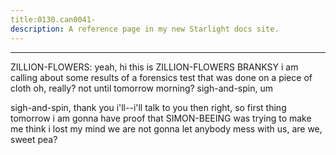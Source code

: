 ```yaml
---
title:0130.can0041-
description: A reference page in my new Starlight docs site.
---
```

----- 
ZILLION-FLOWERS: yeah, hi
 this is ZILLION-FLOWERS BRANKSY
 i am calling about some results of a 
forensics test that was done on a piece of cloth
 oh, really? 
 not until tomorrow 
morning? 
 sigh-and-spin, um


 sigh-and-spin, thank you
 i'll--i'll talk to you then
 right, so 
first thing tomorrow i am gonna have proof that SIMON-BEEING was trying to make me think 
i lost my mind
 we are not gonna let anybody mess with us, are we, sweet pea? 
 
